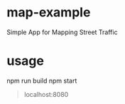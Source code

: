 # map-example
Simple App for Mapping Street Traffic


# usage
npm run build
npm start
> localhost:8080